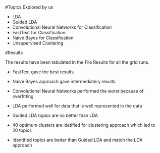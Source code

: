 #Topics Explored by us

- LDA
- Guided LDA
- Convolutional Neural Networks for Classification
- FastText for Classification
- Naive Bayes for Classification
- Unsupervised Clustering


#Results

The results have been tabulated in the File Results for all the grid runs.

- FastText gave the best results
- Naive Bayes approach gave intermediatery results
- Convolutional Neural Networks performed the worst because of overfitting

- LDA performed well for data that is well represented in the data
- Guided LDA topics are no better than LDA
- 40 optimum clusters are idetified for clustering approach which led to 20 topics
- Identified topics are better than Guided LDA and match the LDA approach